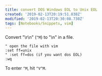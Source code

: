 ```yaml
---
title: convert DOS Windows EOL to Unix EOL
created: '2019-02-13T20:19:51.838Z'
modified: '2019-02-13T20:30:08.730Z'
tags: [Notebooks/Snippets, vim]
---
```


Convert "\r\n" (`^M`) to "\n" in a file.

```viml
" open the file with vim
:set ff=unix
" :set ff=dos (if you want dos EOL)
:wq
```

To enter `^M`, hit `^V^M`.
